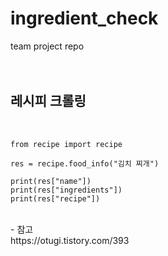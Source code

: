 # ingredient_check
team project repo
</br></br></br>

## 레시피 크롤링 
</br>

```
from recipe import recipe

res = recipe.food_info("김치 찌개")

print(res["name"])
print(res["ingredients"])
print(res["recipe"])
```
</br>
- 참고 </br>https://otugi.tistory.com/393

